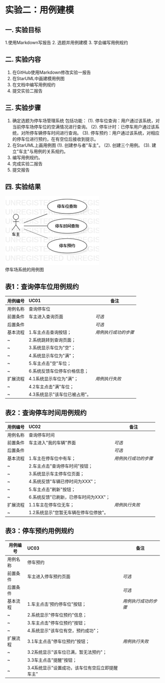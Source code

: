 # 实验二：用例建模

## 一. 实验目标
1.使用Markdown写报告
2. 选题并用例建模
3. 学会编写用例规约

## 二. 实验内容
1. 在GitHub使用Markdown修改实验一报告
2. 在StarUML中画建模用例图
3. 在文档中编写用例规约
4. 提交实验二报告

## 三. 实验步骤
1. 确定选题为停车场管理系统
包括功能：
(1). 停车位查询：用户通过该系统，对当前停车场停车位的空满情况进行查询。
(2). 停车计时：已停车用户通过该系统，对所停车辆停车时间进行查询。
(3). 停车预约：用户通过该系统，对相应的停车位进行预约，在有空位后接收到提示。
2. 在StarUML上画用例图
(1). 创建参与者"车主"。
(2). 创建三个用例。
(3). 建立"车主"与用例的关系规约。
3. 编写用例规约。
4. 完成实验二报告
5. 提交报告

## 四. 实验结果

![用例图](./UseCaseDiagram1.jpg)  
停车场系统的用例图


## 表1：查询停车位用例规约

用例编号  | UC01 | 备注  
-|:-|-  
用例名称  | 查询停车位  |   
前置条件  |  车主进入查询页面  | *可选*   
后置条件  |      | *可选*   
基本流程  | 1.车主点击查询按钮；  |*用例执行成功的步骤*    
~| 2.系统跳转到查询页面；  |   
~| 3.系统显示车位为"空"；   |
~| 4.系统显示车位为"满"；   |
~| 5.车主点击"空"车位；   |
~| 6.系统反馈车位停车价格信息；   |     
扩展流程  | 4.1系统显示车位为"满"；  |*用例执行失败*
~| 4.2车主点击"满"车位；   |
~| 4.3系统显示"该车位已被占用"。  |


## 表2：查询停车时间用例规约  

用例编号  | UC02 | 备注  
-|:-|-  
用例名称  | 查询停车时间  |   
前置条件  |  车主进入"我的车辆"界面  | *可选*   
后置条件  |      | *可选*   
基本流程  | 1.车主在停车位中有车；  |*用例执行成功的步骤*   
~| 2.车主点击"查询停车时间"按钮；  |    
~| 3.系统显示车主停车位页面；  |   
~| 4.系统反馈"车辆已停时间为XXX"；   |   
~| 5.车主点击"刷新"按钮；   |  
~| 6.系统反馈"已刷新，已停车时间为XXX"；   |   
扩展流程  | 1.1车主在停车位无车；  |*用例执行失败*
~| 1.2系统显示"您暂无车辆在停车位停放"。  |


## 表3：停车预约用例规约  

用例编号  | UC03 | 备注  
-|:-|-  
用例名称  | 停车预约  |   
前置条件  |  车主进入停车预约页面  | *可选*   
后置条件  |      | *可选*   
基本流程  | 1.车主点击'预约停车位"按钮；  |*用例执行成功的步骤*    
~| 2.系统显示"停车位预约"信息；  |    
~| 3.车主点击"停车位预约"按钮；   |  
~| 4.系统显示"该车位有空，预约成功"；   |   
扩展流程  | 3.1车主点击"停车位预约"按钮；  |*用例执行失败*
~| 3.2系统显示"该车位已满，暂无法预约"；  |
~| 3.3车主点击"提醒"按钮；  |
~| 3.4系统显示"设置成功，该车位有空后立即提醒车主"  |

